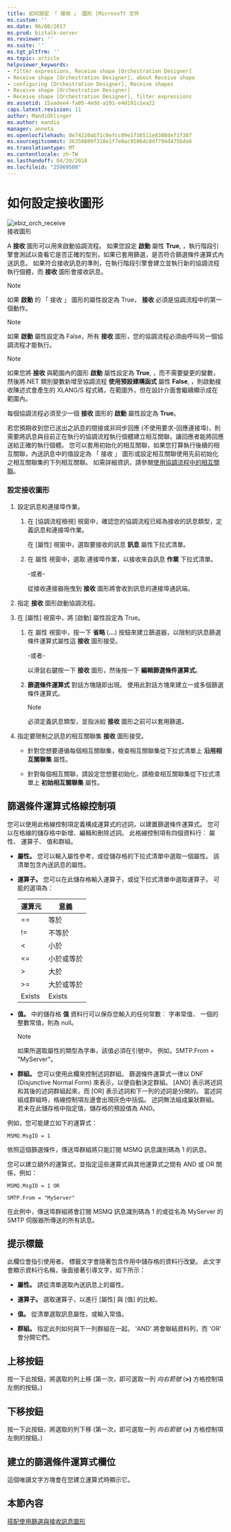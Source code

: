 ```yaml
---
title: 如何設定 「 接收 」 圖形 |Microsoft 文件
ms.custom: ''
ms.date: 06/08/2017
ms.prod: biztalk-server
ms.reviewer: ''
ms.suite: ''
ms.tgt_pltfrm: ''
ms.topic: article
helpviewer_keywords:
- filter expressions, Receive shape [Orchestration Designer]
- Receive shape [Orchestration Designer], about Receive shape
- configuring [Orchestration Designer], Receive shapes
- Receive shape [Orchestration Designer]
- Receive shape [Orchestration Designer], filter expressions
ms.assetid: 15aadee4-fa05-4edd-a191-e4d191c1ea22
caps.latest.revision: 11
author: MandiOhlinger
ms.author: mandia
manager: anneta
ms.openlocfilehash: 0e74220ab71c0efcc09e1736511e8388de71f387
ms.sourcegitcommit: 36350889f318e1f7e0ac9506dc8df794d475bda6
ms.translationtype: MT
ms.contentlocale: zh-TW
ms.lasthandoff: 04/20/2018
ms.locfileid: "25969508"
---
```

# <a name="how-to-configure-the-receive-shape"></a>如何設定接收圖形
![](../core/media/ebiz-orch-receive.gif "ebiz_orch_receive")  
接收圖形  
  
 A **接收** 圖形可以用來啟動協調流程。 如果您設定 **啟動** 屬性 **True**, ，執行階段引擎會測試以查看它是否正確的型別，如果已套用篩選，是否符合篩選條件運算式內送訊息。 如果符合接收訊息的準則，在執行階段引擎會建立並執行新的協調流程執行個體，而 **接收** 圖形會接收訊息。  
  
> [!NOTE]
>  如果 **啟動** 的 「 接收 」 圖形的屬性設定為 True， **接收** 必須是協調流程中的第一個動作。  
  
> [!NOTE]
>  如果 **啟動** 屬性設定為 False，所有 **接收** 圖形，您的協調流程必須由呼叫另一個協調流程才能執行。  
  
> [!NOTE]
>  如果您將 **接收** 與範圍內的圖形 **啟動** 屬性設定為 **True**, ，而不需要變更的變數，然後將.NET 類別變數新增至協調流程 **使用預設建構函式** 屬性 **False**, ，則啟動接收陳述式會產生的 XLANG/S 程式碼，在範圍外，但在設計介面會繼續顯示成在範圍內。  
  
 每個協調流程必須至少一個 **接收** 圖形的 **啟動** 屬性設定為 **True**。  
  
 若您預期收到您已送出之訊息的間接或非同步回應 (不使用要求-回應連接埠)，則需要將訊息與目前正在執行的協調流程執行個體建立相互關聯，讓回應者能將回應送給正確的執行個體。 您可以套用初始化的相互關聯，如果您打算執行後續的相互關聯，內送訊息中的值設定為 「 接收 」 圖形或設定相互關聯使用先前初始化之相互關聯集的下列相互關聯。 如需詳細資訊，請參閱[使用協調流程中的相互關聯](../core/using-correlations-in-orchestrations.md)。  
  
### <a name="to-configure-a-receive-shape"></a>設定接收圖形  
  
1.  設定訊息和連接埠作業。  
  
    1.  在 [協調流程檢視] 視窗中，確認您的協調流程已經為接收的訊息類型，定義訊息和連接埠作業。  
  
         在 [屬性] 視窗中，選取要接收的訊息 **訊息** 屬性下拉式清單。  
  
    2.  在 屬性 視窗中，選取 連接埠作業，以接收來自訊息 **作業** 下拉式清單。  
  
         -或者-  
  
         從接收連接器拖曳到 **接收** 圖形將會收到訊息的連接埠通訊端。  
  
2.  指定 **接收** 圖形啟動協調流程。  
  
3.  在 [屬性] 視窗中，將 [啟動] 屬性設定為 True。  
  
    1.  在 屬性 視窗中，按一下  **省略** (**...**) 按鈕來建立篩選器，以限制的訊息篩選條件運算式屬性這 **接收** 圖形接受。  
  
         -或者-  
  
         以滑鼠右鍵按一下 **接收** 圖形，然後按一下 **編輯篩選條件運算式**。  
  
    2.  **篩選條件運算式**  對話方塊隨即出現。 使用此對話方塊來建立一或多個篩選條件運算式。  
  
        > [!NOTE]
        >  必須定義訊息類型，並指派給 **接收** 圖形之前可以套用篩選。  
  
4.  指定要限制之訊息的相互關聯集 **接收** 圖形接受。  
  
    -   針對您想要遵循每個相互關聯集，檢查相互關聯集從下拉式清單上 **沿用相互關聯集** 屬性。  
  
    -   針對每個相互關聯，請設定您想要初始化，請檢查相互關聯集從下拉式清單上 **初始相互關聯集** 屬性。  
  
## <a name="filter-expression-grid-control"></a>篩選條件運算式格線控制項  
 您可以使用此格線控制項定義構成運算式的述詞，以建置篩選條件運算式。 您可以在格線的儲存格中新增、編輯和刪除述詞。 此格線控制項有四個資料行︰ 屬性、 運算子、 值和群組。  
  
-   **屬性。** 您可以輸入屬性參考，或從儲存格的下拉式清單中選取一個屬性。 該清單包含內送訊息的屬性。  
  
-   **運算子。** 您可以在此儲存格輸入運算子，或從下拉式清單中選取運算子。 可能的選項為：  
  
    |運算元|意義|  
    |-------------|-------------|  
    |==|等於|  
    |!=|不等於|  
    |<|小於|  
    |\<=|小於或等於|  
    |>|大於|  
    |\>=|大於或等於|  
    |Exists|Exists|  
  
-   **值。** 中的儲存格 **值** 資料行可以保存您輸入的任何常數︰ 字串常值、 一個的整數常值，則為 null。  
  
    > [!NOTE]
    >  如果所選取屬性的類型為字串，該值必須在引號中。 例如，SMTP.From = "MyServer"。  
  
-   **群組。** 您可以使用此欄來控制述詞群組。 篩選條件運算式一律以 DNF (Disjunctive Normal Form) 來表示，以便自動決定群組。 [AND] 表示將述詞和其後的述詞群組起來，而 [OR] 表示述詞和下一列的述詞是分開的。 當述詞組成群組時，格線控制項左邊會出現灰色中括弧。 述詞無法組成巢狀群組。 若未在此儲存格中指定值，儲存格的預設值為 AND。  
  
 例如，您可能建立如下的運算式：  
  
 `MSMQ.MsgID = 1`  
  
 依照這個篩選條件，傳送埠群組將只能訂閱 MSMQ 訊息識別碼為 1 的訊息。  
  
 您可以建立額外的運算式，並指定這些運算式與其他運算式之間有 AND 或 OR 關係，例如：  
  
 `MSMQ.MsgID = 1 OR`  
  
 `SMTP.From = "MyServer"`  
  
 在此例中，傳送埠群組將會訂閱 MSMQ 訊息識別碼為 1 的或從名為 MyServer 的 SMTP 伺服器所傳送的所有訊息。  
  
## <a name="hint-label"></a>提示標籤  
 此欄位會指引使用者。 標籤文字會隨著包含作用中儲存格的資料行改變。 此文字會顯示資料行名稱，後面接著引導文字，如下所示：  
  
-   **屬性。** 請從清單選取內送訊息上的屬性。  
  
-   **運算子。** 選取運算子，以進行 [屬性] 與 [值] 的比較。  
  
-   **值。** 從清單選取訊息屬性，或輸入常值。  
  
-   **群組。** 指定此列如何與下一列群組在一起。 'AND' 將會聯結資料列，而 'OR' 會分開它們。  
  
## <a name="move-up-button"></a>上移按鈕  
 按一下此按鈕，將選取的列上移 (第一次，即可選取一列 *向右箭號* (**>)** 方格控制項左側的按鈕。)  
  
## <a name="move-down-button"></a>下移按鈕  
 按一下此按鈕，將選取的列下移 (第一次，即可選取一列 *向右箭號* (**>)** 方格控制項左側的按鈕。)  
  
## <a name="filter-expression-created-field"></a>建立的篩選條件運算式欄位  
 這個唯讀文字方塊會在您建立運算式時顯示它。  
  
## <a name="in-this-section"></a>本節內容  
 [搭配使用篩選與接收訊息圖形](../core/using-filters-with-the-receive-message-shape.md)
